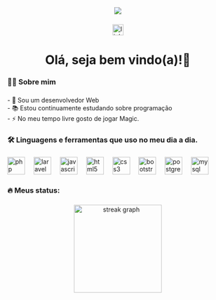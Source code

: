 <div align="center">
  <img src="https://visitor-badge.laobi.icu/badge?page_id=jefersonfernandess.jefersonfernandess&"  />
</div>

###

###

<div align="center">
  <a href="https://www.linkedin.com/in/jeferson-fernandess/" target="_blank">
    <img src="https://img.shields.io/static/v1?message=LinkedIn&logo=linkedin&label=&color=0077B5&logoColor=white&labelColor=&style=for-the-badge" height="25" alt="linkedin logo"  />
  </a>
</div>

###

<h1 align="center">Olá, seja bem vindo(a)!👋</h1>

###

<h3 align="left">👩‍💻  Sobre mim</h3>

###

<p align="left">- 🔭 Sou um desenvolvedor Web<br>- 📚 Estou continuamente estudando sobre programação<br>- ⚡ No meu tempo livre gosto de jogar Magic.</p>

###

<h3 align="left">🛠 Linguagens e ferramentas que uso no meu dia a dia.</h3>

###

<div align="left">
  <img src="https://skillicons.dev/icons?i=php" height="40" alt="php logo"  />
  <img width="12" />
  <img src="https://skillicons.dev/icons?i=laravel" height="40" alt="laravel logo"  />
  <img width="12" />
  <img src="https://skillicons.dev/icons?i=js" height="40" alt="javascript logo"  />
  <img width="12" />
  <img src="https://skillicons.dev/icons?i=html" height="40" alt="html5 logo"  />
  <img width="12" />
  <img src="https://skillicons.dev/icons?i=css" height="40" alt="css3 logo"  />
  <img width="12" />
  <img src="https://skillicons.dev/icons?i=bootstrap" height="40" alt="bootstrap logo"  />
  <img width="12" />
  <img src="https://skillicons.dev/icons?i=postgres" height="40" alt="postgresql logo"  />
  <img width="12" />
  <img src="https://skillicons.dev/icons?i=mysql" height="40" alt="mysql logo"  />
</div>

###

<h3 align="left">🔥   Meus status:</h3>

###

<div align="center">
  <img src="https://streak-stats.demolab.com?user=jefersonfernandess&locale=en&mode=daily&theme=dark&hide_border=false&border_radius=5&order=3" height="200" alt="streak graph"  />
</div>

###
